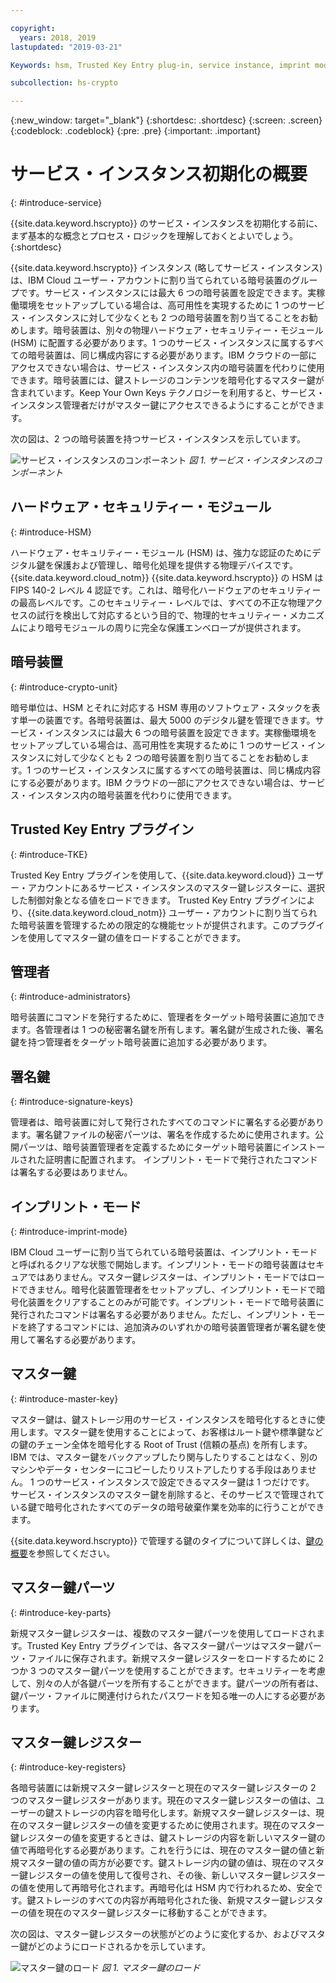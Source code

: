```yaml
---

copyright:
  years: 2018, 2019
lastupdated: "2019-03-21"

Keywords: hsm, Trusted Key Entry plug-in, service instance, imprint mode

subcollection: hs-crypto

---
```


{:new_window: target="_blank"}
{:shortdesc: .shortdesc}
{:screen: .screen}
{:codeblock: .codeblock}
{:pre: .pre}
{:important: .important}

# サービス・インスタンス初期化の概要
{: #introduce-service}

{{site.data.keyword.hscrypto}} のサービス・インスタンスを初期化する前に、まず基本的な概念とプロセス・ロジックを理解しておくとよいでしょう。  
{:shortdesc}

{{site.data.keyword.hscrypto}} インスタンス (略してサービス・インスタンス) は、IBM Cloud ユーザー・アカウントに割り当てられている暗号装置のグループです。サービス・インスタンスには最大 6 つの暗号装置を設定できます。実稼働環境をセットアップしている場合は、高可用性を実現するために 1 つのサービス・インスタンスに対して少なくとも 2 つの暗号装置を割り当てることをお勧めします。暗号装置は、別々の物理ハードウェア・セキュリティー・モジュール (HSM) に配置する必要があります。1 つのサービス・インスタンスに属するすべての暗号装置は、同じ構成内容にする必要があります。IBM クラウドの一部にアクセスできない場合は、サービス・インスタンス内の暗号装置を代わりに使用できます。暗号装置には、鍵ストレージのコンテンツを暗号化するマスター鍵が含まれています。Keep Your Own Keys テクノロジーを利用すると、サービス・インスタンス管理者だけがマスター鍵にアクセスできるようにすることができます。

次の図は、2 つの暗号装置を持つサービス・インスタンスを示しています。

![サービス・インスタンスのコンポーネント](image/service_instance.png "サービス・インスタンスのコンポーネント")
*図 1. サービス・インスタンスのコンポーネント*

## ハードウェア・セキュリティー・モジュール
{: #introduce-HSM}

ハードウェア・セキュリティー・モジュール (HSM) は、強力な認証のためにデジタル鍵を保護および管理し、暗号化処理を提供する物理デバイスです。{{site.data.keyword.cloud_notm}} {{site.data.keyword.hscrypto}} の HSM は FIPS 140-2 レベル 4 認証です。これは、暗号化ハードウェアのセキュリティーの最高レベルです。このセキュリティー・レベルでは、すべての不正な物理アクセスの試行を検出して対応するという目的で、物理的セキュリティー・メカニズムにより暗号モジュールの周りに完全な保護エンベロープが提供されます。

## 暗号装置
{: #introduce-crypto-unit}

暗号単位は、HSM とそれに対応する HSM 専用のソフトウェア・スタックを表す単一の装置です。各暗号装置は、最大 5000 のデジタル鍵を管理できます。サービス・インスタンスには最大 6 つの暗号装置を設定できます。実稼働環境をセットアップしている場合は、高可用性を実現するために 1 つのサービス・インスタンスに対して少なくとも 2 つの暗号装置を割り当てることをお勧めします。1 つのサービス・インスタンスに属するすべての暗号装置は、同じ構成内容にする必要があります。IBM クラウドの一部にアクセスできない場合は、サービス・インスタンス内の暗号装置を代わりに使用できます。

## Trusted Key Entry プラグイン
{: #introduce-TKE}

Trusted Key Entry プラグインを使用して、{{site.data.keyword.cloud}} ユーザー・アカウントにあるサービス・インスタンスのマスター鍵レジスターに、選択した制御対象となる値をロードできます。 Trusted Key Entry プラグインにより、{{site.data.keyword.cloud_notm}} ユーザー・アカウントに割り当てられた暗号装置を管理するための限定的な機能セットが提供されます。このプラグインを使用してマスター鍵の値をロードすることができます。

## 管理者
{: #introduce-administrators}

暗号装置にコマンドを発行するために、管理者をターゲット暗号装置に追加できます。各管理者は 1 つの秘密署名鍵を所有します。署名鍵が生成された後、署名鍵を持つ管理者をターゲット暗号装置に追加する必要があります。

## 署名鍵
{: #introduce-signature-keys}

管理者は、暗号装置に対して発行されたすべてのコマンドに署名する必要があります。署名鍵ファイルの秘密パーツは、署名を作成するために使用されます。公開パーツは、暗号装置管理者を定義するためにターゲット暗号装置にインストールされた証明書に配置されます。 インプリント・モードで発行されたコマンドは署名する必要はありません。

## インプリント・モード
{: #introduce-imprint-mode}

IBM Cloud ユーザーに割り当てられている暗号装置は、インプリント・モードと呼ばれるクリアな状態で開始します。インプリント・モードの暗号装置はセキュアではありません。マスター鍵レジスターは、インプリント・モードではロードできません。暗号化装置管理者をセットアップし、インプリント・モードで暗号化装置をクリアすることのみが可能です。インプリント・モードで暗号装置に発行されたコマンドは署名する必要がありません。ただし、インプリント・モードを終了するコマンドには、追加済みのいずれかの暗号装置管理者が署名鍵を使用して署名する必要があります。

## マスター鍵
{: #introduce-master-key}

マスター鍵は、鍵ストレージ用のサービス・インスタンスを暗号化するときに使用します。マスター鍵を使用することによって、お客様はルート鍵や標準鍵などの鍵のチェーン全体を暗号化する Root of Trust (信頼の基点) を所有します。 IBM では、マスター鍵をバックアップしたり関与したりすることはなく、別のマシンやデータ・センターにコピーしたりリストアしたりする手段はありません。 1 つのサービス・インスタンスで設定できるマスター鍵は 1 つだけです。 サービス・インスタンスのマスター鍵を削除すると、そのサービスで管理されている鍵で暗号化されたすべてのデータの暗号破棄作業を効率的に行うことができます。

{{site.data.keyword.hscrypto}} で管理する鍵のタイプについて詳しくは、[鍵の概要](/docs/services/hs-crypto/keys_intro.html#introduce-keys)を参照してください。

## マスター鍵パーツ
{: #introduce-key-parts}

新規マスター鍵レジスターは、複数のマスター鍵パーツを使用してロードされます。Trusted Key Entry プラグインでは、各マスター鍵パーツはマスター鍵パーツ・ファイルに保存されます。新規マスター鍵レジスターをロードするために 2 つか 3 つのマスター鍵パーツを使用することができます。セキュリティーを考慮して、別々の人が各鍵パーツを所有することができます。鍵パーツの所有者は、鍵パーツ・ファイルに関連付けられたパスワードを知る唯一の人にする必要があります。

## マスター鍵レジスター
{: #introduce-key-registers}

各暗号装置には新規マスター鍵レジスターと現在のマスター鍵レジスターの 2 つのマスター鍵レジスターがあります。現在のマスター鍵レジスターの値は、ユーザーの鍵ストレージの内容を暗号化します。新規マスター鍵レジスターは、現在のマスター鍵レジスターの値を変更するために使用されます。現在のマスター鍵レジスターの値を変更するときは、鍵ストレージの内容を新しいマスター鍵の値で再暗号化する必要があります。これを行うには、現在のマスター鍵の値と新規マスター鍵の値の両方が必要です。鍵ストレージ内の鍵の値は、現在のマスター鍵レジスターの値を使用して復号され、その後、新しいマスター鍵レジスターの値を使用して再暗号化されます。再暗号化は HSM 内で行われるため、安全です。鍵ストレージのすべての内容が再暗号化された後、新規マスター鍵レジスターの値を現在のマスター鍵レジスターに移動することができます。

次の図は、マスター鍵レジスターの状態がどのように変化するか、およびマスター鍵がどのようにロードされるかを示しています。

![マスター鍵のロード ](image/master_key_register.png "マスター鍵がロードされる方法")
*図 1. マスター鍵のロード*  
